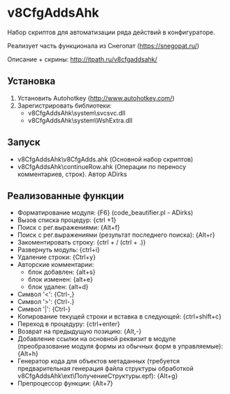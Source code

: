 v8CfgAddsAhk
============
Набор скриптов для автоматизации ряда действий в конфигураторе.

Реализует часть функционала из Снегопат (https://snegopat.ru/)

Описание + скрины: http://itpath.ru/v8cfgaddsahk/

Установка
------------
1. Установить Autohotkey (http://www.autohotkey.com/)
2. Зарегистрировать библиотеки: 
	- v8CfgAddsAhk\system\svcsvc.dll
	- v8CfgAddsAhk\system\WshExtra.dll
	
Запуск
------------
- v8CfgAddsAhk\v8CfgAdds.ahk (Основной набор скриптов)
- v8CfgAddsAhk\continueRow.ahk (Операции по переносу комментариев, строк). Автор ADirks

Реализованные функции
------------
- Форматирование модуля: {F6} (code_beautifier.pl - ADirks)
- Вызов списка процедур: {ctrl +1}
- Поиск с рег.выражениями: {Alt+f}
- Поиск с рег.выражениями (результат последнего поиска): {Alt+r}
- Закоментировать строку: {ctrl + / (ctrl + .)}
- Развернуть модуль: {ctrl+i}
- Удаление строки: {Ctrl+y}
- Авторские комментарии:
	- блок добавлен: {alt+s}
	- блок изменен: {alt+e}
	- блок удален: {alt+d}
- Cимвол '<': {Ctrl-,}
- Cимвол '>': {Ctrl-.}
- Cимвол '|': {Ctrl-\}
- Копирование текущей строки и вставка в следующей: {ctrl+shift+c}
- Переход в процедуру: {ctrl+enter}
- Возврат на предыдущую позицию: {Alt,-}
- Добавление ссылки на основной реквизит в модуле (преобразование модуля формы из обычных форм в управляемые): {Alt+h}
- Генератор кода для объектов метаданных (требуется предварительная генерация файла структуры обработкой v8CfgAddsAhk\ext\ПолучениеСтруктуры.epf): {Alt+g}
- Препроцессор функции: {Alt+7}
